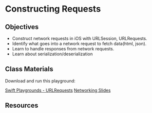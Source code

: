 # Constructing Requests


## Objectives

- Construct network requests in iOS with URLSession, URLRequests.
- Identify what goes into a network request to fetch data(html, json).
- Learn to handle responses from network requests.
- Learn about serialization/deserialization


## Class Materials

Download and run this playground:

[Swift Playgrounds - URLRequests](Networking.playground)
[Networking Slides](client-server.key)

## Resources

